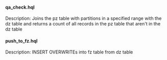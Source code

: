 #### qa_check.hql
Description: Joins the pz table with partitions in a specified range with the dz table and returns a count of all records in the pz table that aren't in the dz table

#### push_to_fz.hql
Description: INSERT OVERWRITEs into fz table from dz table
